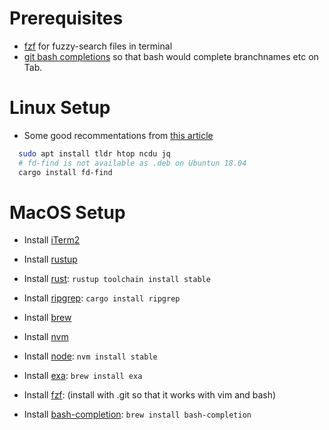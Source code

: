 # Prerequisites
- [fzf](https://github.com/junegunn/fzf) for fuzzy-search files in terminal
- [git bash completions](https://github.com/git/git/blob/master/contrib/completion/git-completion.bash) so that bash would complete branchnames etc on Tab.

#  Linux Setup
- Some good recommentations from [this article](https://opensource.com/article/20/6/modern-linux-command-line-tools)

```sh
  sudo apt install tldr htop ncdu jq
  # fd-find is not available as .deb on Ubuntun 18.04
  cargo install fd-find
```

#  MacOS Setup
- Install [iTerm2](https://www.iterm2.com/)
- Install [rustup](https://www.rust-lang.org/tools/install)
- Install [rust](https://www.rust-lang.org/tools/install): `rustup toolchain install stable`
- Install [ripgrep](https://github.com/BurntSushi/ripgrep): `cargo install ripgrep`
- Install [brew](https://brew.sh/)

- Install [nvm](https://github.com/nvm-sh/nvm)
- Install [node](https://nodejs.org/en/): `nvm install stable`

- Install [exa](https://the.exa.website/): `brew install exa`
- Install [fzf](https://github.com/junegunn/fzf): (install with .git so that it works with vim and bash)

- Install [bash-completion](https://github.com/git/git/blob/master/contrib/completion/git-completion.bash): `brew install bash-completion`
